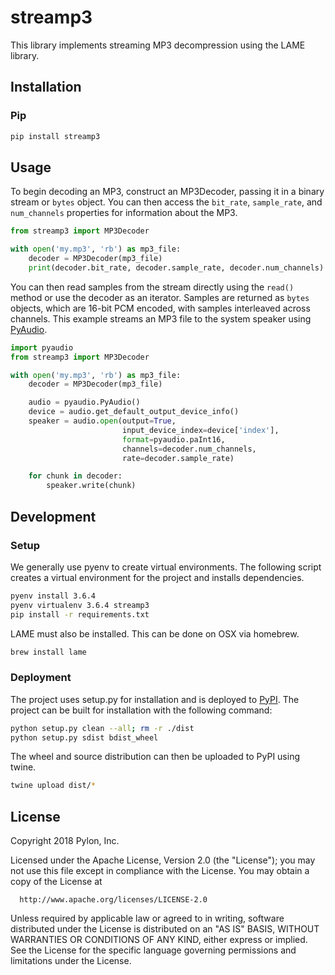 # streamp3

This library implements streaming MP3 decompression using the LAME library.

## Installation

### Pip
```bash
pip install streamp3
```

## Usage
To begin decoding an MP3, construct an MP3Decoder, passing it in a binary
stream or `bytes` object. You can then access the `bit_rate`, `sample_rate`,
and `num_channels` properties for information about the MP3.

```python
from streamp3 import MP3Decoder

with open('my.mp3', 'rb') as mp3_file:
    decoder = MP3Decoder(mp3_file)
    print(decoder.bit_rate, decoder.sample_rate, decoder.num_channels)
```

You can then read samples from the stream directly using the `read()` method
or use the decoder as an iterator. Samples are returned as `bytes` objects,
which are 16-bit PCM encoded, with samples interleaved across channels. This
example streams an MP3 file to the system speaker using
[PyAudio](https://pypi.org/project/PyAudio/).

```python
import pyaudio
from streamp3 import MP3Decoder

with open('my.mp3', 'rb') as mp3_file:
    decoder = MP3Decoder(mp3_file)

    audio = pyaudio.PyAudio()
    device = audio.get_default_output_device_info()
    speaker = audio.open(output=True,
                         input_device_index=device['index'],
                         format=pyaudio.paInt16,
                         channels=decoder.num_channels,
                         rate=decoder.sample_rate)

    for chunk in decoder:
        speaker.write(chunk)
```

## Development

### Setup
We generally use pyenv to create virtual environments. The following script
creates a virtual environment for the project and installs dependencies.

```bash
pyenv install 3.6.4
pyenv virtualenv 3.6.4 streamp3
pip install -r requirements.txt
```

LAME must also be installed. This can be done on OSX via homebrew.

```bash
brew install lame
```

### Deployment
The project uses setup.py for installation and is deployed to
[PyPI](https://pypi.org). The project can be built for installation with
the following command:

```bash
python setup.py clean --all; rm -r ./dist
python setup.py sdist bdist_wheel
```

The wheel and source distribution can then be uploaded to PyPI using twine.

```bash
twine upload dist/*
```

## License

Copyright 2018 Pylon, Inc.

  Licensed under the Apache License, Version 2.0 (the "License");
  you may not use this file except in compliance with the License.
  You may obtain a copy of the License at

      http://www.apache.org/licenses/LICENSE-2.0

  Unless required by applicable law or agreed to in writing, software
  distributed under the License is distributed on an "AS IS" BASIS,
  WITHOUT WARRANTIES OR CONDITIONS OF ANY KIND, either express or implied.
  See the License for the specific language governing permissions and
  limitations under the License.
